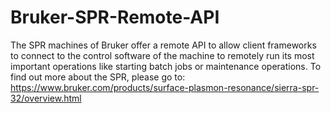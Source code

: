# Bruker-SPR-Remote-API
The SPR machines of Bruker offer a remote API to allow client frameworks to connect to the control software of the machine to remotely run its most important operations like starting batch jobs or maintenance operations.
To find out more about the SPR, please go to: https://www.bruker.com/products/surface-plasmon-resonance/sierra-spr-32/overview.html
